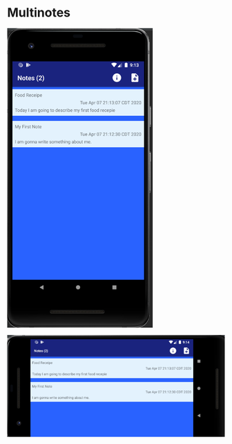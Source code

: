 
# Multinotes


![](https://raw.githubusercontent.com/siddharth436/Android-Projects/master/MultiNotes/Notes_1.png) 


![](https://raw.githubusercontent.com/siddharth436/Android-Projects/master/MultiNotes/Notes_2.png)
